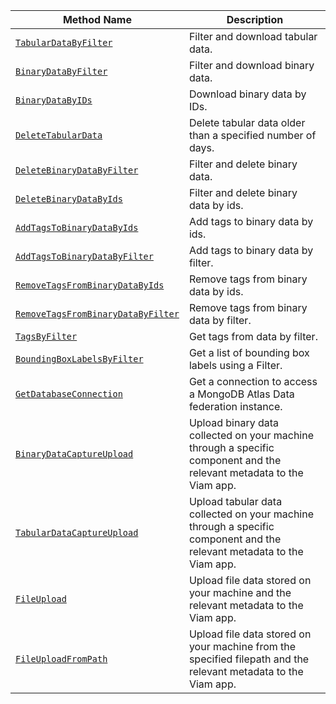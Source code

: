 <!-- prettier-ignore -->
Method Name | Description
----------- | -----------
[`TabularDataByFilter`](/build/program/apis/data-client/#tabulardatabyfilter) | Filter and download tabular data.
[`BinaryDataByFilter`](/build/program/apis/data-client/#binarydatabyfilter) | Filter and download binary data.
[`BinaryDataByIDs`](/build/program/apis/data-client/#binarydatabyids) | Download binary data by IDs.
[`DeleteTabularData`](/build/program/apis/data-client/#deletetabulardata) | Delete tabular data older than a specified number of days.
[`DeleteBinaryDataByFilter`](/build/program/apis/data-client/#deletebinarydatabyfilter) | Filter and delete binary data.
[`DeleteBinaryDataByIds`](/build/program/apis/data-client/#deletebinarydatabyids) | Filter and delete binary data by ids.
[`AddTagsToBinaryDataByIds`](/build/program/apis/data-client/#addtagstobinarydatabyids) | Add tags to binary data by ids.
[`AddTagsToBinaryDataByFilter`](/build/program/apis/data-client/#addtagstobinarydatabyfilter) | Add tags to binary data by filter.
[`RemoveTagsFromBinaryDataByIds`](/build/program/apis/data-client/#removetagsfrombinarydatabyids) | Remove tags from binary data by ids.
[`RemoveTagsFromBinaryDataByFilter`](/build/program/apis/data-client/#removetagsfrombinarydatabyfilter) | Remove tags from binary data by filter.
[`TagsByFilter`](/build/program/apis/data-client/#tagsbyfilter) | Get tags from data by filter.
[`BoundingBoxLabelsByFilter`](/build/program/apis/data-client/#boundingboxlabelsbyfilter) | Get a list of bounding box labels using a Filter.
[`GetDatabaseConnection`](/build/program/apis/data-client/#getdatabaseconnection) | Get a connection to access a MongoDB Atlas Data federation instance.
[`BinaryDataCaptureUpload`](/build/program/apis/data-client/#binarydatacaptureupload) | Upload binary data collected on your machine through a specific component and the relevant metadata to the Viam app.
[`TabularDataCaptureUpload`](/build/program/apis/data-client/#tabulardatacaptureupload) | Upload tabular data collected on your machine through a specific component and the relevant metadata to the Viam app.
[`FileUpload`](/build/program/apis/data-client/#fileupload) | Upload file data stored on your machine and the relevant metadata to the Viam app.
[`FileUploadFromPath`](/build/program/apis/data-client/#fileuploadfrompath) | Upload file data stored on your machine from the specified filepath and the relevant metadata to the Viam app.
